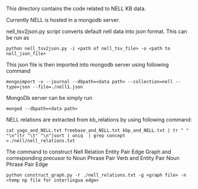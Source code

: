 This directory contains the code related to NELL KB data.

Currently NELL is hosted in a mongodb server.

nell_tsv2json.py script converts default nell data into json format.
This can be run as

    python nell_tsv2json.py -i <path of nell_tsv_file> -o <path to nell_json_file>

This json file is then imported into mongodb server using following command

    mongoimport -v --journal --dbpath=<data path> --collection=nell --type=json --file=./nell1.json

MongoDb server can be simply run

    mongod --dbpath=<data path>

NELL relations are extracted from kb_relations by using following command:

    cat yago_and_NELL.txt freebase_and_NELL.txt kbp_and_NELL.txt | tr " " "\n"|tr "\t" "\n"|sort | uniq  | grep concept >./nell/nell_relations.txt


The command to construct Nell Relation Entity Pair Edge Graph and corresponding precusor to Noun Phrase Pair Verb and Entity Pair Noun Phrase Pair Edge

    python construct_graph.py -r ./nell_relations.txt -g <graph file> -n <temp np file for interlingua edge>
